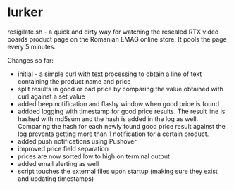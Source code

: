 # lurker
resigilate.sh - a quick and dirty way for watching the resealed RTX video boards product page on the Romanian EMAG online store. It pools the page every 5 minutes.

Changes so far:
- initial - a simple curl with text processing to obtain a line of text containing the product name and price
- split results in good or bad price by comparing the value obtained with curl against a set value
- added beep notification and flashy window when good price is found
- addded logging with timestamp for good price results. The result line is hashed with md5sum and the hash is added in the log as well.
Comparing the hash for each newly found good price result against the log prevents getting more than 1 notification for a certain product.
- added push notifications using Pushover
- improved price field separation
- prices are now sorted low to high on terminal output
- added email alerting as well
- script touches the external files upon startup (making sure they exist and updating timestamps)
